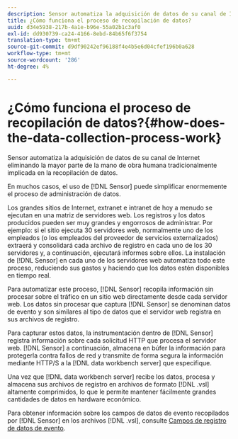 ```yaml
---
description: Sensor automatiza la adquisición de datos de su canal de Internet eliminando la mayor parte de la mano de obra humana tradicionalmente implicada en la recopilación de datos.
title: ¿Cómo funciona el proceso de recopilación de datos?
uuid: d34e5938-217b-4a1e-b96e-55a02b1c3af0
exl-id: dd930739-ca24-4166-8ebd-84b65f6f3754
translation-type: tm+mt
source-git-commit: d9df90242ef96188f4e4b5e6d04cfef196b0a628
workflow-type: tm+mt
source-wordcount: '286'
ht-degree: 4%

---
```


# ¿Cómo funciona el proceso de recopilación de datos?{#how-does-the-data-collection-process-work}

Sensor automatiza la adquisición de datos de su canal de Internet eliminando la mayor parte de la mano de obra humana tradicionalmente implicada en la recopilación de datos.

En muchos casos, el uso de [!DNL Sensor] puede simplificar enormemente el proceso de administración de datos.

Los grandes sitios de Internet, extranet e intranet de hoy a menudo se ejecutan en una matriz de servidores web. Los registros y los datos producidos pueden ser muy grandes y engorrosos de administrar. Por ejemplo: si el sitio ejecuta 30 servidores web, normalmente uno de los empleados (o los empleados del proveedor de servicios externalizados) extraerá y consolidará cada archivo de registro en cada uno de los 30 servidores y, a continuación, ejecutará informes sobre ellos. La instalación de [!DNL Sensor] en cada uno de los servidores web automatiza todo este proceso, reduciendo sus gastos y haciendo que los datos estén disponibles en tiempo real.

Para automatizar este proceso, [!DNL Sensor] recopila información sin procesar sobre el tráfico en un sitio web directamente desde cada servidor web. Los datos sin procesar que captura [!DNL Sensor] se denominan datos de evento y son similares al tipo de datos que el servidor web registra en sus archivos de registro.

Para capturar estos datos, la instrumentación dentro de [!DNL Sensor] registra información sobre cada solicitud HTTP que procesa el servidor web. [!DNL Sensor] a continuación, almacena en búfer la información para protegerla contra fallos de red y transmite de forma segura la información mediante HTTP/S a la  [!DNL data workbench server] que especifique.

Una vez que [!DNL data workbench server] recibe los datos, procesa y almacena sus archivos de registro en archivos de formato [!DNL .vsl] altamente comprimidos, lo que le permite mantener fácilmente grandes cantidades de datos en hardware económico.

Para obtener información sobre los campos de datos de evento recopilados por [!DNL Sensor] en los archivos [!DNL .vsl], consulte [Campos de registro de datos de evento](../../home/c-snsr-ovrvw/c-evnt-data-rcd-flds/c-evnt-data-rcd-flds.md#concept-ed2a8797cb5b4995b55ffd50a9f12a44).
